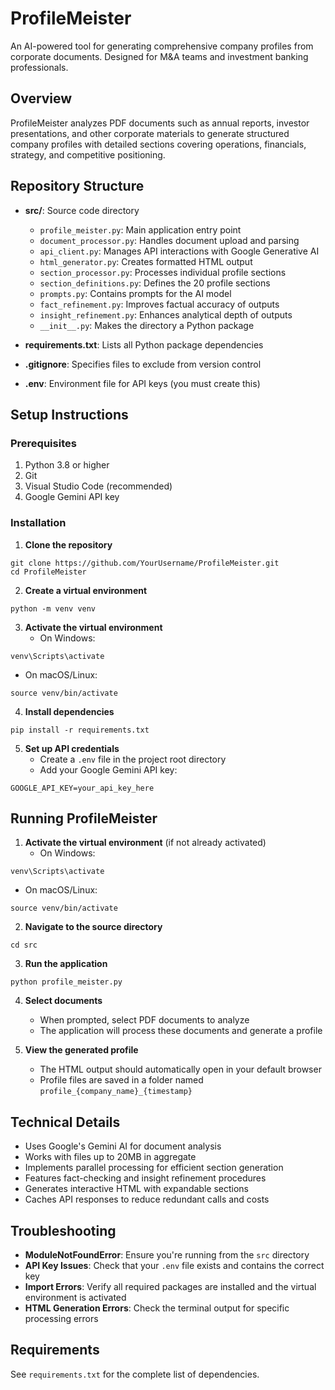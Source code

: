 # ProfileMeister

An AI-powered tool for generating comprehensive company profiles from corporate documents. Designed for M&A teams and investment banking professionals.

## Overview

ProfileMeister analyzes PDF documents such as annual reports, investor presentations, and other corporate materials to generate structured company profiles with detailed sections covering operations, financials, strategy, and competitive positioning.

## Repository Structure

- **src/**: Source code directory
  - `profile_meister.py`: Main application entry point
  - `document_processor.py`: Handles document upload and parsing
  - `api_client.py`: Manages API interactions with Google Generative AI
  - `html_generator.py`: Creates formatted HTML output
  - `section_processor.py`: Processes individual profile sections
  - `section_definitions.py`: Defines the 20 profile sections
  - `prompts.py`: Contains prompts for the AI model
  - `fact_refinement.py`: Improves factual accuracy of outputs
  - `insight_refinement.py`: Enhances analytical depth of outputs
  - `__init__.py`: Makes the directory a Python package

- **requirements.txt**: Lists all Python package dependencies
- **.gitignore**: Specifies files to exclude from version control
- **.env**: Environment file for API keys (you must create this)

## Setup Instructions

### Prerequisites
1. Python 3.8 or higher
2. Git
3. Visual Studio Code (recommended)
4. Google Gemini API key

### Installation

1. **Clone the repository**
```
git clone https://github.com/YourUsername/ProfileMeister.git
cd ProfileMeister
```

2. **Create a virtual environment**
```
python -m venv venv
```

3. **Activate the virtual environment**
   - On Windows:
```
venv\Scripts\activate
```
   - On macOS/Linux:
```
source venv/bin/activate
```

4. **Install dependencies**
```
pip install -r requirements.txt
```

5. **Set up API credentials**
   - Create a `.env` file in the project root directory
   - Add your Google Gemini API key:
```
GOOGLE_API_KEY=your_api_key_here
```

## Running ProfileMeister

1. **Activate the virtual environment** (if not already activated)
   - On Windows: 
```
venv\Scripts\activate
```
   - On macOS/Linux: 
```
source venv/bin/activate
```

2. **Navigate to the source directory**
```
cd src
```

3. **Run the application**
```
python profile_meister.py
```

4. **Select documents**
   - When prompted, select PDF documents to analyze
   - The application will process these documents and generate a profile

5. **View the generated profile**
   - The HTML output should automatically open in your default browser
   - Profile files are saved in a folder named `profile_{company_name}_{timestamp}`

## Technical Details

- Uses Google's Gemini AI for document analysis
- Works with files up to 20MB in aggregate
- Implements parallel processing for efficient section generation
- Features fact-checking and insight refinement procedures
- Generates interactive HTML with expandable sections
- Caches API responses to reduce redundant calls and costs

## Troubleshooting

- **ModuleNotFoundError**: Ensure you're running from the `src` directory
- **API Key Issues**: Check that your `.env` file exists and contains the correct key
- **Import Errors**: Verify all required packages are installed and the virtual environment is activated
- **HTML Generation Errors**: Check the terminal output for specific processing errors

## Requirements

See `requirements.txt` for the complete list of dependencies.
